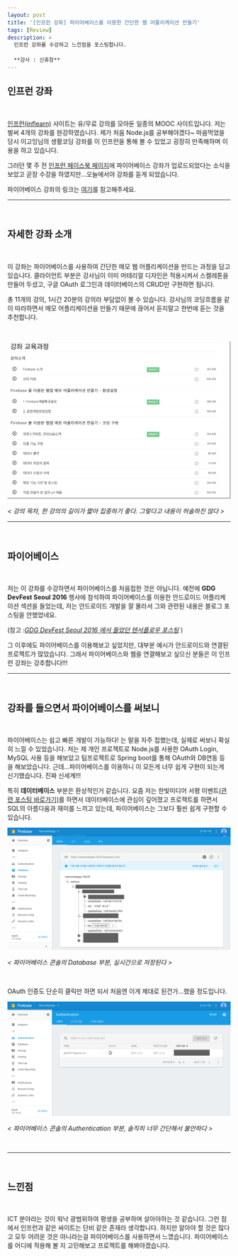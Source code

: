 ```yaml
---
layout: post
title: '[인프런 강좌] 파이어베이스를 이용한 간단한 웹 어플리케이션 만들기'
tags: [Review]
description: >
  인프런 강좌를 수강하고 느낀점을 포스팅합니다.  
  
  **강사 : 신휴창**  
---
```


## 인프런 강좌  

<br/>

[인프런(inflearn)](https://www.inflearn.com) 사이트는 유/무료 강의를 모아둔 일종의 MOOC 사이트입니다. 저는 벌써 4개의 강좌를 완강하였습니다. 제가 처음 Node.js를 공부해야겠다~ 마음먹었을 당시 이고잉님의 생활코딩 강좌를 이 인프런을 통해 볼 수 있었고 굉장히 만족해하며 이용을 하고 있습니다.  

그러던 몇 주 전 [인프런 페이스북 페이지](https://www.facebook.com/inflearn/?fref=ts)에 파이어베이스 강좌가 업로드되었다는 소식을 보았고 곧장 수강을 하였지만...오늘에서야 강좌를 듣게 되었습니다.

파이어베이스 강좌의 링크는 [여기](https://www.inflearn.com/course/%ED%8C%8C%EC%9D%B4%EC%96%B4%EB%B2%A0%EC%9D%B4%EC%8A%A4-%EA%B0%95%EC%A2%8C-%EC%9B%B9-%EC%96%B4%ED%94%8C%EB%A6%AC%EC%BC%80%EC%9D%B4%EC%85%98/)를 참고해주세요.  

***

<br/>

## 자세한 강좌 소개

<br/>  

이 강좌는 파이어베이스를 사용하여 간단한 메모 웹 어플리케이션을 만드는 과정을 담고 있습니다. 클라이언트 부분은 강사님이 이미 머테리얼 디자인은 적용시켜서 스켈레톤을 만들어 두셨고, 구글 OAuth 로그인과 데이터베이스의 CRUD만 구현하면 됩니다.  

총 11개의 강의, 1시간 20분의 강의라 부담없이 볼 수 있습니다. 강사님의 코딩흐름을 같이 따라하면서 메모 어플리케이션을 만들기 때문에 끊어서 듣지말고 한번에 듣는 것을 추천합니다.  

<br/>

![](/public/img/review/firebase-0.png)  

*< 강의 목차, 한 강의의 길이가 짧아 집중하기 좋다. 그렇다고 내용이 허술하진 않다 >*  

***

<br/>

## 파이어베이스  

<br/>

저는 이 강좌를 수강하면서 파이어베이스를 처음접한 것은 아닙니다. 예전에 **GDG DevFest Seoul 2016** 행사에 참석하여 파이어베이스를 이용한 안드로이드 어플리케이션 섹션을 들었는데, 저는 안드로이드 개발을 잘 몰라서 그와 관련된 내용은 블로그 포스팅을 안했었네요.  

(참고 :[*GDG DevFest Seoul 2016 에서 들었던 텐서플로우 포스팅*](https://sauber92.github.io/2016/11/05/gdg-tensorflow/) )  

그 이후에도 파이어베이스를 이용해보고 싶었지만, 대부분 예시가 안드로이드와 연결된 프로젝트가 많았습니다. 그래서 파이어베이스와 웹을 연결해보고 싶으신 분들은 이 인프런 강좌는 강추합니다!!!  

***

<br/>

## 강좌를 들으면서 파이어베이스를 써보니  

<br/>

파이어베이스는 쉽고 빠른 개발이 가능하다! 는 말을 자주 접했는데, 실제로 써보니 확실히 느낄 수 있었습니다. 저는 제 개인 프로젝트로 Node.js를 사용한 OAuth Login, MySQL 사용 등을 해보았고 팀프로젝트로 Spring boot를 통해 OAuth와 DB연동 등을 해보았습니다. 근데...파이어베이스를 이용하니 이 모든게 너무 쉽게 구현이 되는게 신기했습니다. 진짜 신세계!!!  

특히 **데이터베이스** 부분은 환상적인거 같습니다. 요즘 저는 한빛미디어 서평 이벤트[(관련 포스팅 바로가기)](https://sauber92.github.io/2017/02/08/bookreview/)를 하면서 데이터베이스에 관심이 깊어졌고 프로젝트를 하면서 SQL의 아름다움과 재미를 느끼고 있는데, 파이어베이스는 그보다 훨씬 쉽게 구현할 수 있습니다.  

![](/public/img/review/firebase-1.png)  

*< 파이어베이스 콘솔의 Database 부분, 실시간으로 저장된다 >*  

<br/>  

OAuth 인증도 단순히 클릭만 하면 되서 처음엔 이게 제대로 된건가...했을 정도입니다.  

![](/public/img/review/firebase-2.png)  

*< 파이어베이스 콘솔의 Authentication 부분, 솔직히 너무 간단해서 불안하다 >*  

<br/>  

***

<br/>

## 느낀점  

<br/>  

ICT 분야라는 것이 워낙 광범위하여 평생을 공부하며 살아야하는 것 같습니다. 그런 점에서 인프런과 같은 싸이트는 단비 같은 존재라 생각합니다. 하지만 알아야 할 것은 많다고 모두 어려운 것은 아니라는걸 파이어베이스를 사용하면서 느꼈습니다. 파이어베이스를 어디에 적용해 볼 지 고민해보고 프로젝트를 해봐야겠습니다.  